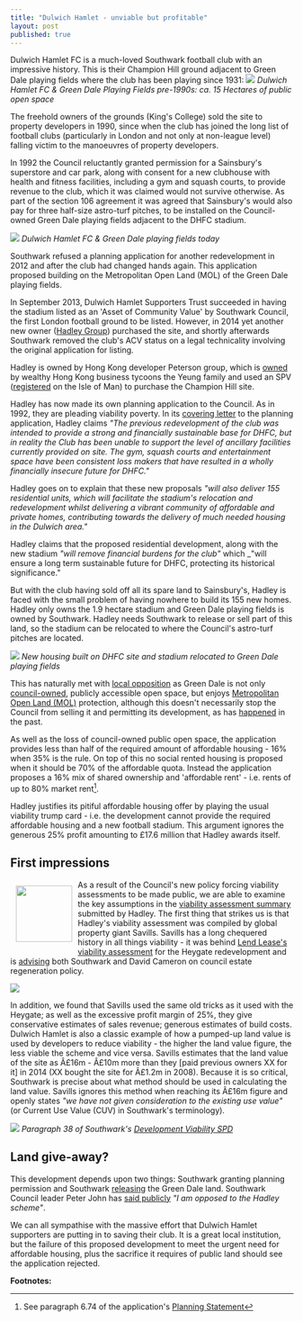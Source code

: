 ```yaml
---
title: "Dulwich Hamlet - unviable but profitable"
layout: post
published: true
---
```

Dulwich Hamlet FC is a much-loved Southwark football club with an impressive history. This is their Champion Hill ground adjacent to Green Dale playing fields where the club has been playing since 1931: 
![](http://35percent.org/img/greendale.jpg)
*Dulwich Hamlet FC & Green Dale Playing Fields pre-1990s: ca. 15 Hectares of public open space*

The freehold owners of the grounds (King's College) sold the site to property developers in 1990, since when the club has joined the long list of football clubs (particularly in London and not only at non-league level) falling victim to the manoeuvres of property developers.

In 1992 the Council reluctantly granted permission for a Sainsbury's superstore and car park, along with consent for a new clubhouse with health and fitness facilities, including a gym and squash courts, to provide revenue to the club, which it was claimed would not survive otherwise.  As part of the section 106 agreement it was agreed that Sainsbury's would also pay for three half-size astro-turf pitches, to be installed on the Council-owned Green Dale playing fields adjacent to the DHFC stadium. 

![](http://35percent.org/img/dhfc2.jpg)
*Dulwich Hamlet FC & Green Dale playing fields today*

Southwark refused a planning application for another redevelopment in 2012 and after the club had changed hands again. This application proposed building on the Metropolitan Open Land (MOL) of the Green Dale playing fields. 

In September 2013, Dulwich Hamlet Supporters Trust succeeded in having the stadium listed as an 'Asset of Community Value' by Southwark Council, the first London football ground to be listed. However, in 2014 yet another new owner ([Hadley Group](http://hadleypropertygroup.com/)) purchased the site, and shortly afterwards Southwark removed the club's ACV status on a legal technicality involving the original application for listing. 

Hadley is owned by Hong Kong developer Peterson group,  which is [owned](http://www.telegraph.co.uk/business/2016/04/07/wealthy-hong-kong-family-to-plough-200m-into-uk-real-estate/) by wealthy Hong Kong business tycoons the Yeung family and used an SPV ([registered](http://35percent.org/img/LRegisterDHFC.pdf) on the Isle of Man) to purchase the Champion Hill site. 

Hadley has now made its own planning application to the Council. As in 1992,  they are pleading viability poverty. In its [covering letter](http://planbuild.southwark.gov.uk/documents/?GetDocument=%7b%7b%7b!MOs846oklOp6ieOeJtYFyA%3d%3d!%7d%7d%7d) to the planning application, Hadley claims _"The previous redevelopment of the club was intended to provide a strong and financially sustainable base for DHFC, but in reality the Club has been unable to support the level of ancillary facilities currently provided on site. The gym, squash courts and entertainment space have been consistent loss makers that have resulted in a wholly financially insecure future for DHFC."_

Hadley goes on to explain that these new proposals _"will also deliver 155 residential units, which will facilitate the stadium's relocation and redevelopment whilst delivering a vibrant community of affordable and private homes, contributing towards the delivery of much needed housing in the Dulwich area."_

Hadley claims that the proposed residential development, along with the new stadium _"will remove financial burdens for the club"_ which _"will ensure a long term sustainable future for DHFC, protecting its historical significance."

But with the club having sold off all its spare land to Sainsbury's, Hadley is faced with the small problem of having nowhere to build its 155 new homes. Hadley only owns the 1.9 hectare stadium and Green Dale playing fields is owned by Southwark. Hadley needs Southwark to release or sell part of this land, so the stadium can be relocated to where the Council's astro-turf pitches are located.

![](http://35percent.org/img/dhfc3.jpg)
*New housing built on DHFC site and stadium relocated to Green Dale playing fields*

This has naturally met with [local opposition](http://www.friendsofdkhwood.org/2016/04/green-dale-planning-application/) as Green Dale is not only [council-owned](http://35percent.org/img/LRegisterGreenDale.pdf), publicly accessible open space, but enjoys [Metropolitan Open Land (MOL)](https://en.wikipedia.org/wiki/Metropolitan_Open_Land) protection, although this doesn't necessarily stop the Council from selling it and permitting its development, as has [happened](http://35percent.org/sustainable-development/) in the past. 
 
As well as the loss of council-owned public open space, the application provides less than half of the required amount of affordable housing - 16% when 35% is the rule. On top of this no social rented housing is proposed when it should be 70% of the affordable quota. Instead the application proposes a 16% mix of shared ownership and 'affordable rent' - i.e. rents of up to 80% market rent[^1].

Hadley justifies its pitiful affordable housing offer by playing the usual viability trump card - i.e. the development cannot provide the required affordable housing  and a new football stadium. This argument ignores the generous 25% profit amounting to £17.6 million that Hadley awards itself. 

## First impressions
<img src="http://35percent.org/img/socialcleanserssavills.jpg" align="left" style="margin:10px" width="100">As a result of the Council's new policy forcing viability assessments to be made public, we are able to examine the key assumptions in the [viability assessment summary](http://planbuild.southwark.gov.uk/documents/?GetDocument=%7b%7b%7b!g6Huud%2ffC8539Zj%2bH4Z0qg%3d%3d!%7d%7d%7d) submitted by Hadley.
The first thing that strikes us is that Hadley's viability assessment was compiled by global property giant Savills. Savills has a long chequered history in all things viability - it was behind [Lend Lease's viability assessment](http://35percent.org/2015-06-25-heygate-viability-assessment-finally-revealed/) for the Heygate redevelopment and is [advising](http://35percent.org/the-southwark-clearances/#completing-southwarks-clearances-with-savills) both Southwark and David Cameron on council estate regeneration policy.

![](http://35percent.org/img/savills.png)

In addition, we found that Savills used the same old tricks as it used with the Heygate; as well as the excessive profit margin of 25%, they give conservative estimates of sales revenue; generous estimates of build costs.  Dulwich Hamlet is also a classic example of how a pumped-up land value is used by developers to reduce viability - the higher the land value  figure, the less viable the scheme and vice versa.  Savills estimates that the land value of the site  as Â£16m - Â£10m more than they [paid previous owners XX for it] in 2014 (XX bought the site for Â£1.2m in 2008).   Because it is so critical, Southwark is precise about what method should be used in calculating the land value. Savills ignores this method when reaching its Â£16m figure and openly states _"we have not given consideration to the existing use value"_ (or Current Use Value (CUV) in Southwark's terminology). 

![](http://35percent.org/img/spd_cuv.png)
*Paragraph 38 of Southwark's [Development Viability SPD](http://www.southwark.gov.uk/download/downloads/id/13431/development_viability_spd)*

## Land give-away?
This development depends upon two things: Southwark granting planning permission and Southwark [releasing](http://35percent.org/img/LRegisterGreenDale.pdf) the Green Dale land.  Southwark Council leader Peter John has [said publicly](http://www.southwarknews.co.uk/news/final-plans-new-dulwich-hamlet-stadium-submitted/) _"I am opposed to the Hadley scheme"_.

We can all sympathise with the massive effort that Dulwich Hamlet supporters are putting in to saving their club. It is a great local institution, but the failure of this proposed development to meet the urgent need for affordable housing, plus the sacrifice it requires of public land should see the application rejected.


__Footnotes:__

[^1]: See paragraph 6.74 of the application's [Planning Statement](http://planbuild.southwark.gov.uk/documents/?GetDocument=%7b%7b%7b!s5yeW%2bePQpbhAWzOWHVWkg%3d%3d!%7d%7d%7d)
